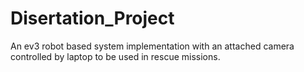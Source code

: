 # Disertation_Project
An ev3 robot based system implementation with an attached camera controlled by laptop to be used in rescue missions.
